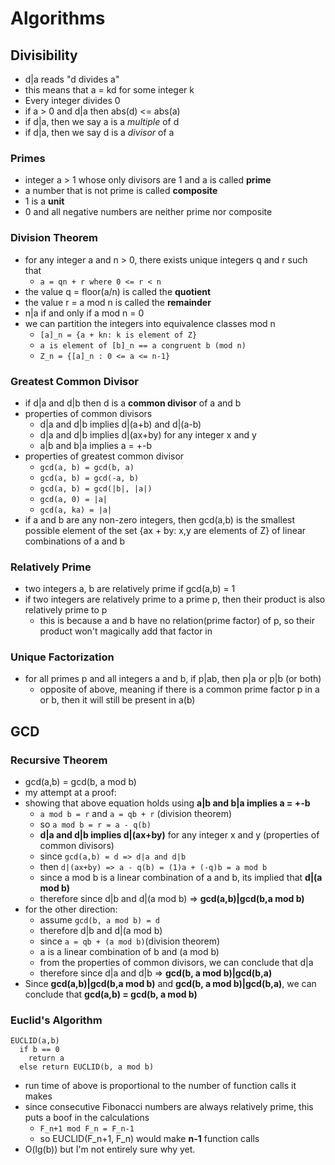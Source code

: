 # Algorithms

## Divisibility
- d|a reads "d divides a"
- this means that a = kd for some integer k
- Every integer divides 0
- if a > 0 and d|a then abs(d) <= abs(a)
- if d|a, then we say a is a *multiple* of d
- if d|a, then we say d is a *divisor* of a

### Primes
- integer a > 1 whose only divisors are 1 and a is called **prime**
- a number that is not prime is called **composite**
- 1 is a **unit**
- 0 and all negative numbers are neither prime nor composite

### Division Theorem
- for any integer a and n > 0, there exists unique integers q and r such that
  * ```a = qn + r where 0 <= r < n```
- the value q = floor(a/n) is called the **quotient**
- the value r = a mod n is called the **remainder**
- n|a if and only if a mod n = 0
- we can partition the integers into equivalence classes mod n
  * ```[a]_n = {a + kn: k is element of Z}```
  * ```a is element of [b]_n == a congruent b (mod n)```
  * ```Z_n = {[a]_n : 0 <= a <= n-1}```

### Greatest Common Divisor
- if d|a and d|b then d is a **common divisor** of a and b
- properties of common divisors
  * d|a and d|b implies d|(a+b) and d|(a-b)
  * d|a and d|b implies d|(ax+by) for any integer x and y
  * a|b and b|a implies a = +-b
- properties of greatest common divisor
  * ```gcd(a, b) = gcd(b, a)```
  * ```gcd(a, b) = gcd(-a, b)```
  * ```gcd(a, b) = gcd(|b|, |a|)```
  * ```gcd(a, 0) = |a|```
  * ```gcd(a, ka) = |a|```
- if a and b are any non-zero integers, then gcd(a,b) is the smallest possible element of the set {ax + by: x,y are elements of Z} of linear combinations of a and b

### Relatively Prime
- two integers a, b are relatively prime if gcd(a,b) = 1
- if two integers are relatively prime to a prime p, then their product is also relatively prime to p
  * this is because a and b have no relation(prime factor) of p, so their product won't magically add that factor in

### Unique Factorization
- for all primes p and all integers a and b, if p|ab, then p|a or p|b (or both)
  * opposite of above, meaning if there is a common prime factor p in a or b, then it will still be present in a(b)

## GCD

### Recursive Theorem
- gcd(a,b) = gcd(b, a mod b)
- my attempt at a proof:
- showing that above equation holds using **a|b and b|a implies a = +-b**
  * ```a mod b = r``` and ```a = qb + r``` (division theorem)
  * so ```a mod b = r = a - q(b)```
  * **d|a and d|b implies d|(ax+by)** for any integer x and y (properties of common divisors)
  * since ```gcd(a,b) = d => d|a and d|b```
  * then ```d|(ax+by) => a - q(b) = (1)a + (-q)b = a mod b```
  * since a mod b is a linear combination of a and b, its implied that **d|(a mod b)**
  * therefore since d|b and d|(a mod b) => **gcd(a,b)|gcd(b,a mod b)**
- for the other direction:
  * assume ```gcd(b, a mod b) = d```
  * therefore d|b and d|(a mod b)
  * since ```a = qb + (a mod b)```(division theorem)
  * a is a linear combination of b and (a mod b)
  * from the properties of common divisors, we can conclude that d|a
  * therefore since d|a and d|b => **gcd(b, a mod b)|gcd(b,a)**
- Since **gcd(a,b)|gcd(b,a mod b)** and **gcd(b, a mod b)|gcd(b,a)**, we can conclude that **gcd(a,b) = gcd(b, a mod b)**

### Euclid's Algorithm
```
EUCLID(a,b)
  if b == 0
    return a
  else return EUCLID(b, a mod b)
```

- run time of above is proportional to the number of function calls it makes
- since consecutive Fibonacci numbers are always relatively prime, this puts a boof in the calculations
  * ```F_n+1 mod F_n = F_n-1```
  * so EUCLID(F_n+1, F_n) would make **n-1** function calls
- O(lg(b)) but I'm not entirely sure why yet.
